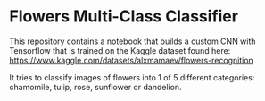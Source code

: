 # Flowers Multi-Class Classifier

This repository contains a notebook that builds a custom CNN with Tensorflow that is trained on the Kaggle dataset found here: 
https://www.kaggle.com/datasets/alxmamaev/flowers-recognition

It tries to classify images of flowers into 1 of 5 different categories: chamomile, tulip, rose, sunflower or dandelion.
